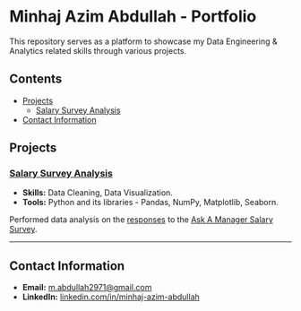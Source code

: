 # Minhaj Azim Abdullah - Portfolio
This repository serves as a platform to showcase my Data Engineering & Analytics related skills through various projects.

## Contents
* [Projects](#Projects)
  * [Salary Survey Analysis](#Salary-Survey-Analysis)
* [Contact Information](#Contact-Information)

## Projects

### [Salary Survey Analysis](https://github.com/mabdullah2971/Portfolio/tree/main/Salary%20Survey%20Analysis)
* **Skills:** Data Cleaning, Data Visualization. <br>
* **Tools:** Python and its libraries - Pandas, NumPy, Matplotlib, Seaborn. <br>

Performed data analysis on the [responses](https://docs.google.com/spreadsheets/d/1ioUjhnz6ywSpEbARI-G3RoPyO0NRBqrJnWf-7C_eirs/edit?resourcekey=&gid=1854892322#gid=1854892322) to the [Ask A Manager Salary Survey](https://docs.google.com/forms/d/10sn2XFmvjtRxrw7vedkpSp3cAd2kvKrOjnqHpeUXl4U/viewform?edit_requested=true).

---

## Contact Information
* **Email:** m.abdullah2971@gmail.com <br>
* **LinkedIn:** [linkedin.com/in/minhaj-azim-abdullah](https://www.linkedin.com/in/minhaj-azim-abdullah/)
